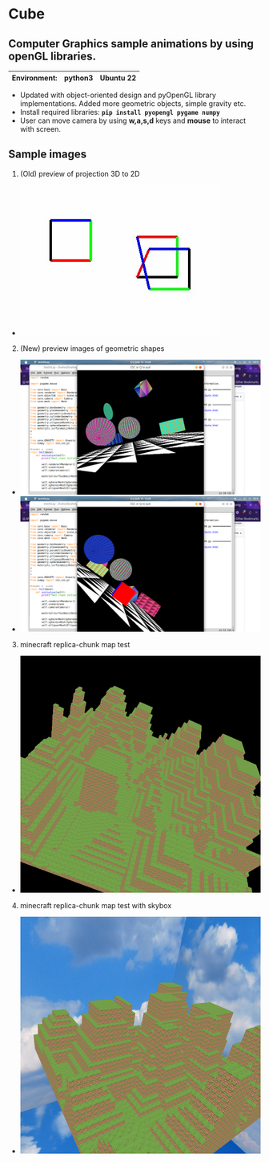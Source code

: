 # Cube
## Computer Graphics sample animations by using openGL libraries.
Environment: | python3 | Ubuntu 22|
--- | --- | --- |
- Updated with object-oriented design and pyOpenGL library implementations. Added more geometric objects, simple gravity etc.
- Install required libraries: __`pip install pyopengl pygame numpy`__
- User can move camera by using __w,a,s,d__ keys and __mouse__ to interact with screen.

## Sample images
1. (Old) preview of projection 3D to 2D
  - ![sample program output](https://github.com/ibo52/Cube/blob/master/sample%20images/sample_output.gif)

2. (New) preview images of geometric shapes
  - ![sample program output1](https://github.com/ibo52/Cube/blob/master/sample%20images/new_sample1.png)
  - ![sample program output1](https://github.com/ibo52/Cube/blob/master/sample%20images/new_sample2.png)

3. minecraft replica-chunk map test
  - ![sample program output](https://github.com/ibo52/Cube/blob/master/sample%20images/test06-simple-map.png)

4. minecraft replica-chunk map test with skybox
  - ![sample program output](https://github.com/ibo52/Cube/blob/master/sample%20images/test07-skybox.png)
